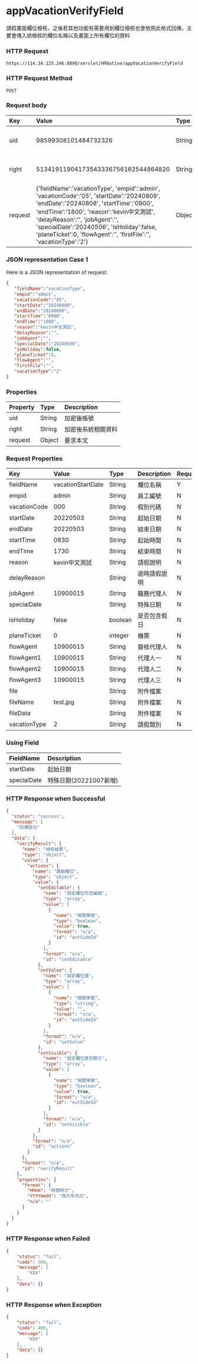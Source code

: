 # appVacationVerifyField
請假畫面欄位檢核，之後若其他功能有需要用到欄位檢核也會依照此格式回傳，主要會傳入欲檢核的欄位名稱以及畫面上所有欄位的資料

### HTTP Request
```
https://114.34.125.246:8090/servlet/HRNative/appVacationVerifyField
```

### HTTP Request Method
```
POST
```

### Request body
| Key | Value | Type | Description |
|:----------|:-------------|:-----|:------------|
| uid | 98599308101484732326 | String | 需透過appLogin取得
| right | 51341911904173543336756162544864820 | String | 需透過appLogin取得 |
| request | {'fieldName':'vacationType', 'empid':'admin', 'vacationCode':'05', 'startDate':'20240808', 'endDate':'20240808', 'startTime':'0900', 'endTime':'1800', 'reason':'kevin中文測試', 'delayReason':'', 'jobAgent':'', 'specialDate':'20240506', 'isHoliday':false, 'planeTicket':0, 'flowAgent':'', 'firstFile':'', 'vacationType':'2'} | Object | 異動條件

### JSON representation Case 1
Here is a JSON representation of request.
```json
{
   "fieldName":"vacationType",
   "empid":"admin",
   "vacationCode":"05",
   "startDate":"20240808",
   "endDate":"20240808",
   "startTime":"0900",
   "endTime":"1800",
   "reason":"kevin中文測試",
   "delayReason":"",
   "jobAgent":"",
   "specialDate":"20240506",
   "isHoliday":false,
   "planeTicket":0,
   "flowAgent":"",
   "firstFile":"",
   "vacationType":"2"
}
```

### Properties
| Property | Type | Description |
|:---------|:-----|:------------|
| uid   | String | 加密後帳號 |
| right | String | 加密後系統相關資料 |
| request | Object | 要求本文 |

### Request Properties
| Key | Value | Type | Description | Required | Format |
|:----------|:-------------|:-----|:------------|:------------|:------------|
| fieldName | vacationStartDate | String | 欄位名稱 | Y | n/a |
| empid | admin | String | 員工編號 | N | n/a |
| vacationCode | 000 | String | 假別代碼 | N | n/a |
| startDate | 20220503 | String | 起始日期 | N | YYYYmmdd |
| endDate | 20220503 | String | 結束日期 | N | YYYYmmdd |    
| startTime | 0830 | String | 起始時間 | N | HHmm |  
| endTime | 1730 | String | 結束時間 | N | HHmm |         
| reason | kevin中文測試 | String | 請假說明 | N | n/a |
| delayReason |  | String | 逾時請假說明 | N | n/a |
| jobAgent | 10900015 | String | 職務代理人 | N | n/a | 
| specialDate |  | String | 特殊日期 | N | YYYYmmdd |
| isHoliday | false | boolean | 是否包含假日 | N | n/a |
| planeTicket | 0 | integer | 機票 | N | ticket |
| flowAgent | 10900015 | String | 簽核代理人 | N | n/a | 
| flowAgent1 | 10900015 | String | 代理人一 | N | n/a | 
| flowAgent2 | 10900015 | String | 代理人二 | N | n/a | 
| flowAgent3 | 10900015 | String | 代理人三 | N | n/a | 
| file |  | String | 附件檔案 |  | n/a |
| fileName | test.jpg | String | 附件檔案 | N | n/a |
| fileData |  | String | 附件檔案 | N | base64 |
| vacationType | 2 | String | 請假類別 | N | n/a |

### Using Field
| FieldName | Description |
|:---------|:-----|
| startDate | 起始日期 |
| specialDate | 特殊日期(20221007新增) |

### HTTP Response when Successful
```json
{
  "status": "success",
  "message": [
    "回傳成功"
  ],
  "data": {
    "verifyResult": {
      "name": "檢核結果",
      "type": "object",
      "value": {
        "actions": {
          "name": "異動欄位",
          "type": "object",
          "value": {
            "setEditable": {
              "name": "設定欄位可否編輯",
              "type": "array",
              "value": [
                {
                  "name": "相關單號",
                  "type": "boolean",
                  "value": true,
                  "format": "n/a",
                  "id": "outSideId"
                }
              ],
              "format": "n/a",
              "id": "setEditable"
            },
            "setValue": {
              "name": "設定欄位值",
              "type": "array",
              "value": [
                {
                  "name": "相關單號",
                  "type": "string",
                  "value": "",
                  "format": "n/a",
                  "id": "outSideId"
                }
              ],
              "format": "n/a",
              "id": "setValue"
            },
            "setVisible": {
              "name": "設定欄位是否顯示",
              "type": "array",
              "value": [
                {
                  "name": "相關單號",
                  "type": "boolean",
                  "value": true,
                  "format": "n/a",
                  "id": "outSideId"
                }
              ],
              "format": "n/a",
              "id": "setVisible"
            }
          },
          "format": "n/a",
          "id": "actions"
        }
      },
      "format": "n/a",
      "id": "verifyResult"
    },
    "properties": {
      "format": {
        "HHmm": "時間時分",
        "YYYYmmdd": "西元年月日",
        "n/a": ""
      }
    }
  }
}
```

### HTTP Response when Failed
```json
{
    "status": "fail",
    "code": 500,
    "message": [
        "XXX"
    ],
    "data": {}
}
```

### HTTP Response when Exception
```json
{
    "status": "fail",
    "code": 406,
    "message": [
        "XXX"
    ],
    "data": {}
}
```

